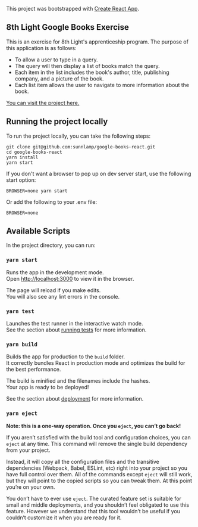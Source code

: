 This project was bootstrapped with [Create React App](https://github.com/facebook/create-react-app).

## 8th Light Google Books Exercise

This is an exercise for 8th Light's apprenticeship program. The purpose of this application is as follows:

* To allow a user to type in a query.
* The query will then display a list of books match the query.
* Each item in the list includes the book's author, title, publishing company, and a picture of the book.
* Each list item allows the user to navigate to more information about the book.

[You can visit the project here.](https://floating-sands-15463.herokuapp.com/)

## Running the project locally

To run the project locally, you can take the following steps:

```
git clone git@github.com:sunnlamp/google-books-react.git
cd google-books-react
yarn install
yarn start
```

If you don't want a browser to pop up on dev server start, use the following start option:
```
BROWSER=none yarn start
```

Or add the following to your .env file:
```
BROWSER=none
```

## Available Scripts

In the project directory, you can run:

### `yarn start`

Runs the app in the development mode.<br>
Open [http://localhost:3000](http://localhost:3000) to view it in the browser.

The page will reload if you make edits.<br>
You will also see any lint errors in the console.

### `yarn test`

Launches the test runner in the interactive watch mode.<br>
See the section about [running tests](https://facebook.github.io/create-react-app/docs/running-tests) for more information.

### `yarn build`

Builds the app for production to the `build` folder.<br>
It correctly bundles React in production mode and optimizes the build for the best performance.

The build is minified and the filenames include the hashes.<br>
Your app is ready to be deployed!

See the section about [deployment](https://facebook.github.io/create-react-app/docs/deployment) for more information.

### `yarn eject`

**Note: this is a one-way operation. Once you `eject`, you can’t go back!**

If you aren’t satisfied with the build tool and configuration choices, you can `eject` at any time. This command will remove the single build dependency from your project.

Instead, it will copy all the configuration files and the transitive dependencies (Webpack, Babel, ESLint, etc) right into your project so you have full control over them. All of the commands except `eject` will still work, but they will point to the copied scripts so you can tweak them. At this point you’re on your own.

You don’t have to ever use `eject`. The curated feature set is suitable for small and middle deployments, and you shouldn’t feel obligated to use this feature. However we understand that this tool wouldn’t be useful if you couldn’t customize it when you are ready for it.

